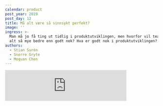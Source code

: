 ```yaml
---
calendar: product
post_year: 2019
post_day: 12
title: Må alt være så sinnsykt perfekt?
image: ''
ingress: >-
  Man må jo få ting ut tidlig i produktutviklingen, men hvorfor vil teamet lage
  alt så mye bedre enn godt nok? Hva er godt nok i produktutviklingen?
authors:
  - Stian Surén
  - Snorre Gryte
  - Moquan Chen
---
```



<iframe src="https://anchor.fm/kaffeprathosbekk/embed" height="102px" width="400px" frameborder="0" scrolling="no"></iframe>
